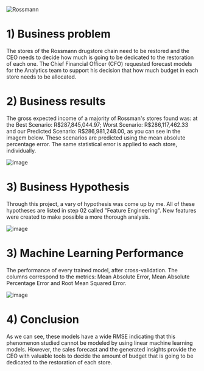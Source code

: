 ![Rossmann](https://user-images.githubusercontent.com/81034654/120236058-cb01a200-c231-11eb-8c27-48e46658765a.jpg)

<h1> 1) Business problem </h1>
The stores of the Rossmann drugstore chain need to be restored and the CEO needs to decide how much is going to be dedicated to the restoration of each one. The Chief Financial Officer (CFO) requested forecast models for the Analytics team to support his decision that how much budget in each store needs to be allocated.


<h1> 2) Business results </h1>
The gross expected income of a majority of Rossman's stores found was: at the Best Scenario:  R$287,845,044.97; Worst Scenario: R$286,117,462.33 and our Predicted Scenario:  R$286,981,248.00, as you can see in the imagem below. These scenarios are predicted using the mean absolute percentage error.  The same statistical error is applied to each store, individually. 

![image](https://user-images.githubusercontent.com/81034654/120239574-f639c080-c234-11eb-964d-1e30c76c20fa.png)

<h1> 3) Business Hypothesis </h1>
  Through this project, a vary of hypothesis was come up by me. All of these hypotheses are listed in step 02 called "Feature Engineering". New features were created to make     possible a more thorough analysis.

  
  ![image](https://user-images.githubusercontent.com/81034654/120240202-5f6e0380-c236-11eb-904d-2f636f95dad5.png)
  
  

<h1> 3) Machine Learning Performance </h1>
The performance of every trained model, after cross-validation. The columns correspond to the metrics: Mean Absolute Error, Mean Absolute Percentage Error and Root Mean Squared Error.


![image](https://user-images.githubusercontent.com/81034654/120242497-5e8ba080-c23b-11eb-93ea-4c14cd77487b.png)


<h1> 4) Conclusion </h1>

  As we can see, these models have a wide RMSE indicating that this phenomenon studied cannot be modeled by using linear machine learning models. However, the sales forecast and the generated insights provide the CEO with valuable tools to decide the amount of budget that is going to be dedicated to the restoration of each store.
  
  
  
